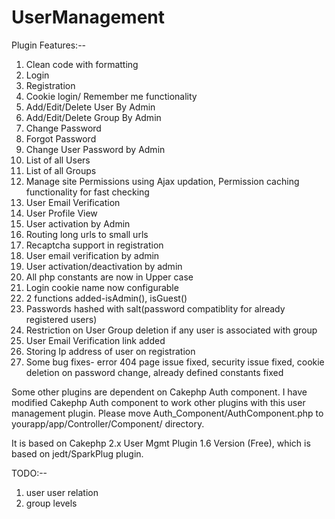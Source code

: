 UserManagement
==============


Plugin Features:-- 

1. Clean code with formatting 
2. Login 
3. Registration 
4. Cookie login/ Remember me functionality 
5. Add/Edit/Delete User By Admin 
6. Add/Edit/Delete Group By Admin 
7. Change Password 
8. Forgot Password 
9. Change User Password by Admin 
10. List of all Users 
11. List of all Groups 
12. Manage site Permissions using Ajax updation, Permission caching functionality for fast checking 
13. User Email Verification 
14. User Profile View 
15. User activation by Admin 
16. Routing long urls to small urls 
17. Recaptcha support in registration 
18. User email verification by admin 
19. User activation/deactivation by admin 
20. All php constants are now in Upper case 
21. Login cookie name now configurable 
22. 2 functions added-isAdmin(), isGuest() 
23. Passwords hashed with salt(password compatiblity for already registered users) 
24. Restriction on User Group deletion if any user is associated with group 
25. User Email Verification link added 
26. Storing Ip address of user on registration 
27. Some bug fixes- error 404 page issue fixed, security issue fixed, cookie deletion on password change, already defined constants fixed 

Some other plugins are dependent on Cakephp Auth component. I have modified Cakephp Auth component to work other plugins with this user management plugin.
Please move Auth_Component/AuthComponent.php to yourapp/app/Controller/Component/ directory.

It is based on Cakephp 2.x User Mgmt Plugin 1.6 Version (Free), which is based on jedt/SparkPlug plugin. 


TODO:--
1. user user relation
2. group levels 
